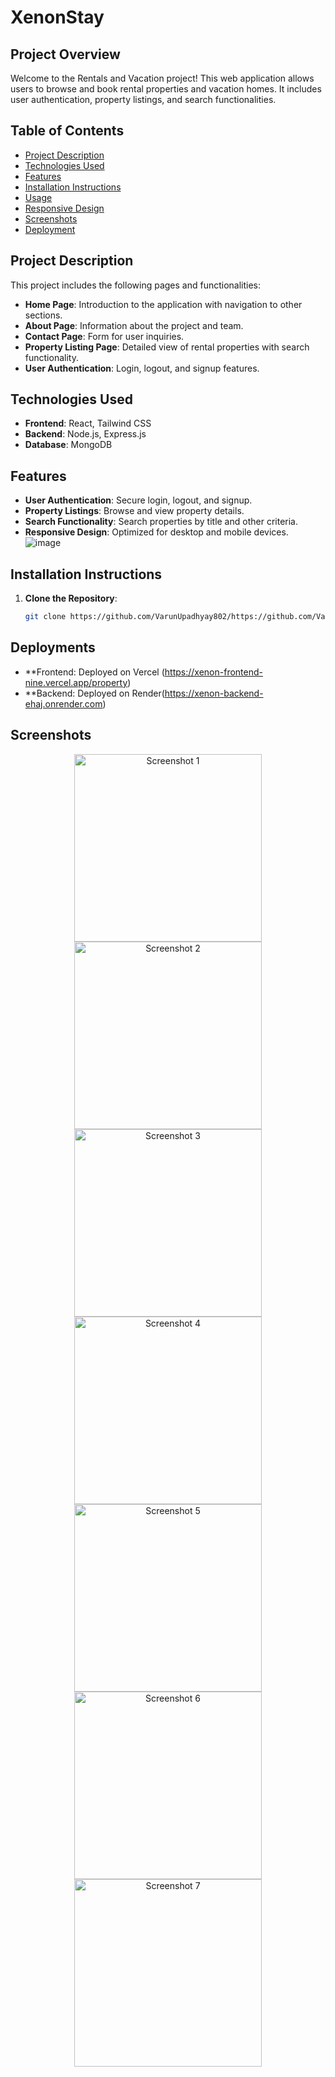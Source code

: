 # XenonStay

## Project Overview

Welcome to the Rentals and Vacation project! This web application allows users to browse and book rental properties and vacation homes. It includes user authentication, property listings, and search functionalities.

## Table of Contents

- [Project Description](#project-description)
- [Technologies Used](#technologies-used)
- [Features](#features)
- [Installation Instructions](#installation-instructions)
- [Usage](#usage)
- [Responsive Design](#responsive-design)
- [Screenshots](#screenshots)
- [Deployment](#deployment)

## Project Description

This project includes the following pages and functionalities:

- **Home Page**: Introduction to the application with navigation to other sections.
- **About Page**: Information about the project and team.
- **Contact Page**: Form for user inquiries.
- **Property Listing Page**: Detailed view of rental properties with search functionality.
- **User Authentication**: Login, logout, and signup features.

## Technologies Used

- **Frontend**: React, Tailwind CSS
- **Backend**: Node.js, Express.js
- **Database**: MongoDB

## Features

- **User Authentication**: Secure login, logout, and signup.
- **Property Listings**: Browse and view property details.
- **Search Functionality**: Search properties by title and other criteria.
- **Responsive Design**: Optimized for desktop and mobile devices.
![image](https://github.com/user-attachments/assets/b874698e-785b-4632-97f9-f4c477779452)

## Installation Instructions

1. **Clone the Repository**:
   ```bash
   git clone https://github.com/VarunUpadhyay802/https://github.com/VarunUpadhyay802/xenon-frontend

## Deployments

- **Frontend: Deployed on Vercel (https://xenon-frontend-nine.vercel.app/property)
- **Backend: Deployed on Render(https://xenon-backend-ehaj.onrender.com)
## Screenshots

<div align="center"> <img src="https://github.com/user-attachments/assets/86a5dd6c-6d0e-4dd2-845f-4f534f4e3762" alt="Screenshot 1" width="300" /> <img src="https://github.com/user-attachments/assets/5368e99d-46c3-430d-aa52-1561de6f35cb" alt="Screenshot 2" width="300" /> <img src="https://github.com/user-attachments/assets/092b9790-40c6-41d7-9122-c93a14bc9a43" alt="Screenshot 3" width="300" /> <img src="https://github.com/user-attachments/assets/2d18c31b-9fd5-4c8e-9f5c-ef93eed6d94b" alt="Screenshot 4" width="300" /> <img src="https://github.com/user-attachments/assets/aa3435ed-9ec8-4a3c-8992-7823eb8dea6f" alt="Screenshot 5" width="300" /> <img src="https://github.com/user-attachments/assets/2fdcca89-46b6-4654-8a2e-12ac3ce90804" alt="Screenshot 6" width="300" /> <img src="https://github.com/user-attachments/assets/030f8b10-de6e-4852-ae11-6a8accc6ec0c" alt="Screenshot 7" width="300" /> </div>




